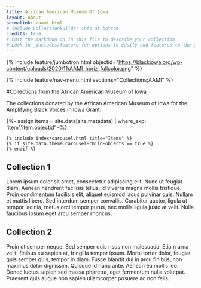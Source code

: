 ```yaml
---
title: African American Museum Of Iowa
layout: about
permalink: /aami.html
# include CollectionBuilder info at bottom
credits: true
# Edit the markdown on in this file to describe your collection
# Look in _includes/feature for options to easily add features to the page
---
```


{% include feature/jumbotron.html objectid="https://blackiowa.org/wp-content/uploads/2020/11/AAMI_horiz_fullcolor.png" %} 

{% include feature/nav-menu.html sections="Collections;AAMI" %}

#Collections from the African American Museum of Iowa

The collections donated by the African American Museum of Iowa for the Amplifying Black Voices in Iowa Grant.

{%- assign items = site.data[site.metadata] | where_exp: 'item','item.objectid' -%}

<div class="row">

  <div class="col-md-8">

    {% include index/carousel.html title="Items" %}
    {% if site.data.theme.carousel-child-objects == true %}
    {% endif %}

  </div>
  <div class="col-md-4">  
        
</div>

## Collection 1

Lorem ipsum dolor sit amet, consectetur adipiscing elit. Nunc ut feugiat diam. Aenean hendrerit facilisis tellus, id viverra magna mollis tristique. Proin condimentum facilisis elit, aliquet euismod lacus pulvinar quis. Nullam et mattis libero. Sed interdum semper convallis. Curabitur auctor, ligula ut tempor lacinia, metus orci tempor purus, nec mollis ligula justo at velit. Nulla faucibus ipsum eget arcu semper rhoncus.
## Collection 2
Proin ut semper neque. Sed semper quis risus non malesuada. Etiam urna velit, finibus eu sapien at, fringilla tempor ipsum. Morbi tortor dolor, feugiat quis semper quis, tempor in diam. Fusce blandit dui in arcu finibus, non maximus dolor dignissim. Quisque id nunc ante. Aenean eu mollis leo. Donec luctus sapien sed massa pharetra, eget fermentum nulla volutpat. Praesent quis augue non sapien ullamcorper posuere ac non felis.